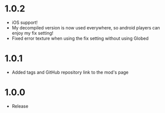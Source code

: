 # 1.0.2
* iOS support!
* My decompiled version is now used everywhere, so android players can enjoy my fix setting!
* Fixed error texture when using the fix setting without using Globed

# 1.0.1
* Added tags and GitHub repository link to the mod's page

# 1.0.0
* Release
